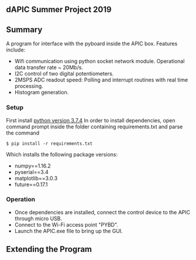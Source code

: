 ## dAPIC Summer Project 2019

## Summary

A program for interface with the pyboard inside the APIC box. Features include:

* Wifi communication using python socket network module. Operational data transfer rate ~ 20Mb/s.
* I2C control of two digital potentiometers.
* 2MSPS ADC readout speed: Polling and interrupt routines with real time processing.
* Histogram generation.

### Setup

First install [python version 3.7.4](https://www.python.org/downloads/release/python-374/)
In order to install dependencies, open command prompt inside the folder containing requirements.txt and parse the command
```shell
$ pip install -r requirements.txt
```
Which installs the following package versions:
* numpy==1.16.2
* pyserial==3.4
* matplotlib==3.0.3
* future==0.17.1

### Operation
* Once dependencies are installed, connect the control device to the APIC through micro USB.
* Connect to the Wi-Fi access point "PYBD".
* Launch the APIC.exe file to bring up the GUI.

## Extending the Program
